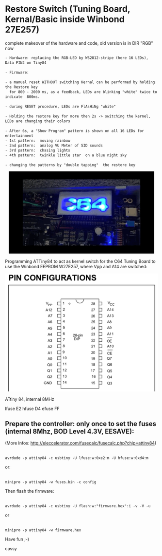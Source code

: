 # Restore Switch (Tuning Board, Kernal/Basic inside Winbond 27E257)

complete makeover of the hardware and code, old version is in DIR "RGB" now

    - Hardware: replacing the RGB-LED by WS2812-stripe (here 16 LEDs), Data PIN2 on Tiny84

    - Firmware: 

    - a manual reset WITHOUT switching Kernal can be performed by holding the Restore key 
      for 800 - 2000 ms, as a feedback, LEDs are blinking "white" twice to indicate  800ms. 

    - during RESET procedure, LEDs are FlAsHiNg "white"

    - Holding the restore key for more then 2s -> switching the kernel, LEDs are changing their colors

    - After 6s, a "Show Program" pattern is shown on all 16 LEDs for entertainment
    - 1st pattern:  moving rainbow 
    - 2nd pattern:  analog VU Meter of SID sounds 
    - 3rd pattern:  chasing lights  
    - 4th pattern:  twinkle little star  on a blue night sky

    - changing the patterns by "double tapping"  the restore key 

<p align="center">
  <img src="ExpPortCover.gif">
</p>

Programming ATTiny84 to act as kernel switch for the C64 Tuning Board to use the Winbond EEPROM W27E257, where Vpp and A14 are switched:


<p align="center">
  <img src="W27E257.png">
</p>


 ATtiny 84, internal 8MHz
 
 lfuse E2
 hfuse D4
 efuse FF






Prepare the controller: only once to set the fuses (internal 8Mhz, BOD Level 4.3V, EESAVE):
---------------------------------------------
(More Infos: http://eleccelerator.com/fusecalc/fusecalc.php?chip=attiny84)

<code>
avrdude -p attiny84 -c usbtiny -U lfuse:w:0xe2:m -U hfuse:w:0xd4:m
</code>

or:

<code>
minipro -p attiny84 -w fuses.bin -c config
</code>

Then flash the firmware:

<code>
avrdude -p attiny84 -c usbtiny -U flash:w:"firmware.hex":i -v -V -u
</code>

or

<code>
minipro -p attiny84 -w firmware.hex
</code> 


Have fun ;-)

cassy


